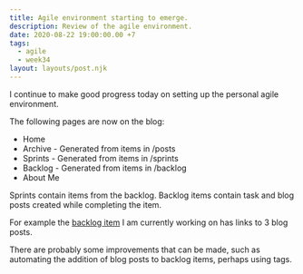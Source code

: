 ```yaml
---
title: Agile environment starting to emerge.
description: Review of the agile environment.
date: 2020-08-22 19:00:00.00 +7
tags:
  - agile
  - week34
layout: layouts/post.njk
---
```

I continue to make good progress today on setting up the personal agile environment.

The following pages are now on the blog:

- Home
- Archive - Generated from items in /posts
- Sprints - Generated from items in /sprints
- Backlog - Generated from items in /backlog
- About Me

Sprints contain items from the backlog. Backlog items contain task and blog posts created while completing the item.

For example the [backlog item](/stories/setup-personal-agile-environment) I am currently working on has links to 3 blog posts.

There are probably some improvements that can be made, such as automating the addition of blog posts to backlog items, perhaps using tags.